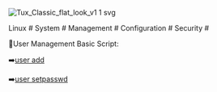 
![Tux_Classic_flat_look_v1 1 svg](https://github.com/krimsoda/Linux-Notes/assets/160830222/54b23f2e-99c3-45d3-81a7-e90c6d724f95)


Linux # System # Management # Configuration # Security # 

:helicopter:User Management
Basic Script:

  :arrow_right:[user add](user_add.sh)

  :arrow_right:[user setpasswd](user_setpasword.sh)

